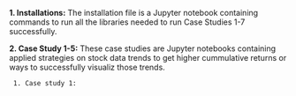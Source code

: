**1. Installations:** The installation file is a Jupyter notebook containing commands to run all the libraries needed to run Case Studies 1-7 successfully.

**2. Case Study 1-5:** These case studies are Jupyter notebooks containing applied strategies on stock data trends to get higher cummulative returns or ways to successfully visualiz those trends.

     1. Case study 1: 
